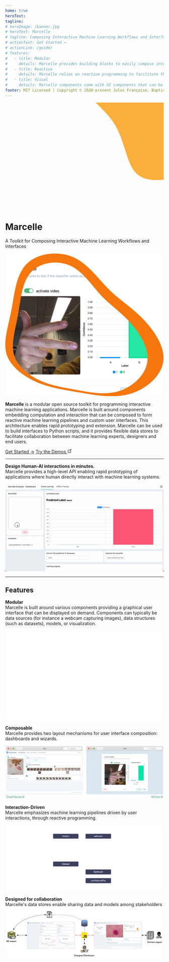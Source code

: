 ```yaml
---
home: true
heroText:
tagline:
# heroImage: /banner.jpg
# heroText: Marcelle
# tagline: Composing Interactive Machine Learning Workflows and Interfaces
# actionText: Get Started →
# actionLink: /guide/
# features:
#   - title: Modular
#     details: Marcelle provides building blocks to easily compose interactive machine learning applications.
#   - title: Reactive
#     details: Marcelle relies on reactive programming to facilitate the design of event-driven ML applications and provide users with instant feedback.
#   - title: Visual
#     details: Marcelle components come with UI components that can be arranged in a graphical interface according to the requirements of the task.
footer: MIT Licensed | Copyright © 2020-present Jules Françoise, Baptiste Caramiaux
---
```


<div class="blob">
<svg id="visual" viewBox="0 0 900 600" width="900" height="600" xmlns="http://www.w3.org/2000/svg" xmlns:xlink="http://www.w3.org/1999/xlink" version="1.1"><g transform="translate(872.524067255215 -24.3207671090629)"><path d="M349.7 -387.1C442.3 -339.1 498.8 -218.5 516.8 -94.4C534.8 29.7 514.2 157.4 449 248.7C383.7 340 273.8 395.1 161.1 431.1C48.5 467 -66.9 483.9 -126.7 427.7C-186.5 371.4 -190.7 242 -255 141.8C-319.3 41.6 -443.8 -29.3 -464.8 -111.8C-485.7 -194.2 -403.2 -288.2 -308.5 -335.9C-213.8 -383.5 -106.9 -384.8 10.8 -397.6C128.6 -410.5 257.1 -435.1 349.7 -387.1" fill="#FCAF3C"></path></g></svg>
</div>

<h1 class="title">Marcelle</h1>
<div class="subtitle">A Toolkit for Composing Interactive Machine Learning Workflows and Interfaces</div>

<div class="row intro">

![Intro blob](./images/intro-blob.jpg)

<!-- <svg id="visual" viewBox="0 0 300 300" width="300" height="300" xmlns="http://www.w3.org/2000/svg" xmlns:xlink="http://www.w3.org/1999/xlink" version="1.1"><g transform="translate(137.1465233658941 164.78352067797127)"><path d="M56.1 -84C75.4 -63.1 95.7 -50.4 116.3 -28.1C136.8 -5.8 157.6 26.1 154.5 54.7C151.4 83.4 124.5 108.8 94.8 118.2C65 127.5 32.5 120.8 3.8 115.5C-24.9 110.2 -49.8 106.5 -73.5 95.2C-97.3 83.9 -120 65.2 -126.7 41.8C-133.5 18.4 -124.3 -9.5 -118.4 -41.9C-112.6 -74.3 -110.1 -111.2 -90.9 -132.1C-71.7 -153 -35.9 -158 -8.7 -146C18.4 -134 36.7 -104.9 56.1 -84" fill="#F7770F"></path></g></svg> -->

**Marcelle** is a modular open source toolkit for programming interactive machine learning applications. Marcelle is built around components embedding computation and interaction that can be composed to form reactive machine learning pipelines and custom user interfaces. This architecture enables rapid prototyping and extension. Marcelle can be used to build interfaces to Python scripts, and it provides flexible data stores to facilitate collaboration between machine learning experts, designers and end users.</p></div>

<div class="hero"><p class="action">
<a href="/guide/" class="nav-link action-button">Get Started →</a>
<a href="https://demos.marcelle.dev/" class="nav-link demos">Try the Demos <svg xmlns="http://www.w3.org/2000/svg" aria-hidden="true" focusable="false" x="0px" y="0px" viewBox="0 0 100 100" width="15" height="15" class="icon outbound"><path fill="currentColor" d="M18.8,85.1h56l0,0c2.2,0,4-1.8,4-4v-32h-8v28h-48v-48h28v-8h-32l0,0c-2.2,0-4,1.8-4,4v56C14.8,83.3,16.6,85.1,18.8,85.1z"></path> <polygon fill="currentColor" points="45.7,48.7 51.3,54.3 77.2,28.5 77.2,37.2 85.2,37.2 85.2,14.9 62.8,14.9 62.8,22.9 71.5,22.9"></polygon></svg></a>
</p></div>

<!-- <div class="arch"> -->

<!-- ![Marcelle Overview](/banner.jpg) -->

<!-- </div> -->

---

<div class="teaser">
<span class="teaser-title">
<strong>Design Human-AI interactions in minutes.</strong><br>
Marcelle provides a high-level API enabling rapid prototyping of applications where human directly interact with machine learning systems.
</span>
<!-- <span class="teaser-desc"></span> -->

![GIF Webcam recognition](./images/sketch-gif.gif)

</div>

---

<h2 class="centered">Features</h2>

<div class="teaser">
<span class="teaser-title">
<strong>Modular</strong><br>
Marcelle is built around various components providing a graphical user interface that can be displayed on demand.
Components can typically be data sources (for instance a webcam capturing images), data structures (such as datasets), models, or visualization.
</span>

![Component-based architecture Animation](./guide/images/principle-01.gif)

</div>

<div class="teaser reversed top">
<span class="teaser-title">
<strong>Composable</strong><br>
Marcelle provides two layout mechanisms for user interface composition: dashboards and wizards.
</span>

![Composable Interfaces Animation](./guide/images/principle-02.png)

</div>

<div class="teaser top">
<span class="teaser-title">
<strong>Interaction-Driven</strong><br>
Marcelle emphasizes machine learning pipelines driven by user interactions, through reactive programming.
</span>

![Interaction-driven pipelines Animation](./guide/images/principle-03.gif)

</div>

<div class="teaser reversed top">
<span class="teaser-title">
<strong>Designed for collaboration</strong><br>
Marcelle's data stores enable sharing data and models among stakeholders
</span>

![Collaboration](./images/teaser-pres.jpg)

</div>
